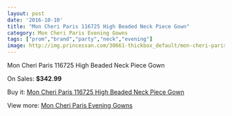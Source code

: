 ```yaml
---
layout: post
date: '2016-10-10'
title: "Mon Cheri Paris 116725 High Beaded Neck Piece Gown"
category: Mon Cheri Paris Evening Gowns
tags: ["prom","brand","party","neck","evening"]
image: http://img.princessan.com/30661-thickbox_default/mon-cheri-paris-116725-high-beaded-neck-piece-gown.jpg
---
```

Mon Cheri Paris 116725 High Beaded Neck Piece Gown

On Sales: **$342.99**
<a href="https://www.princessan.com/en/13909-mon-cheri-paris-116725-high-beaded-neck-piece-gown.html"><amp-img layout="responsive" width="600" height="600" src="//img.princessan.com/30661-thickbox_default/mon-cheri-paris-116725-high-beaded-neck-piece-gown.jpg" alt="Mon Cheri Paris 116725 High Beaded Neck Piece Gown 0" /></a>
<a href="https://www.princessan.com/en/13909-mon-cheri-paris-116725-high-beaded-neck-piece-gown.html"><amp-img layout="responsive" width="600" height="600" src="//img.princessan.com/30662-thickbox_default/mon-cheri-paris-116725-high-beaded-neck-piece-gown.jpg" alt="Mon Cheri Paris 116725 High Beaded Neck Piece Gown 1" /></a>

Buy it: [Mon Cheri Paris 116725 High Beaded Neck Piece Gown](https://www.princessan.com/en/13909-mon-cheri-paris-116725-high-beaded-neck-piece-gown.html "Mon Cheri Paris 116725 High Beaded Neck Piece Gown")

View more: [Mon Cheri Paris Evening Gowns](https://www.princessan.com/en/103- "Mon Cheri Paris Evening Gowns")